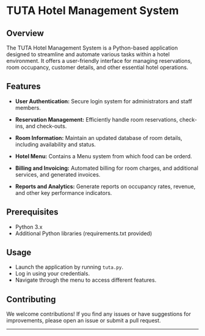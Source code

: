

# TUTA Hotel Management System

## Overview

The TUTA Hotel Management System is a Python-based application designed to streamline and automate various tasks within a hotel environment. It offers a user-friendly interface for managing reservations, room occupancy, customer details, and other essential hotel operations.

## Features

- **User Authentication:** Secure login system for administrators and staff members.
  
- **Reservation Management:** Efficiently handle room reservations, check-ins, and check-outs.

- **Room Information:** Maintain an updated database of room details, including availability and status.

- **Hotel Menu:** Contains a Menu system from which food can be orderd.

- **Billing and Invoicing:** Automated billing for room charges, and additional services, and generated invoices.

- **Reports and Analytics:** Generate reports on occupancy rates, revenue, and other key performance indicators.

## Prerequisites

- Python 3.x
- Additional Python libraries (requirements.txt provided)



## Usage

- Launch the application by running `tuta.py`.
- Log in using your credentials.
- Navigate through the menu to access different features.

## Contributing

We welcome contributions! If you find any issues or have suggestions for improvements, please open an issue or submit a pull request.



---
